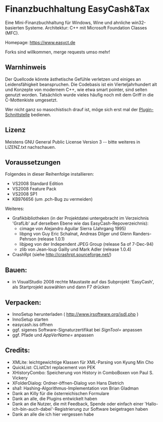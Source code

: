 # Finanzbuchhaltung EasyCash&Tax

Eine Mini-Finanzbuchhaltung für Windows, Wine und ahnliche win32-basierten Systeme. Architektur: C++ mit Microsoft Foundation Classes (MFC).

Homepage: https://www.easyct.de

Forks sind willkommen, merge requests umso mehr!

## Warnhinweis

Der Quellcode könnte ästhetische Gefühle verletzen und einiges an Leidensfähigkeit beanspruchen.
Die Codebasis ist ein Vierteljahrhundert alt und Konzepte von modernem C++, wie etwa smart pointer, sind selten genutzt worden.
Tatsächlich wurde vieles häufig noch mit dem Griff in die C-Mottenkiste umgesetzt.

Wer nicht ganz so masochistisch drauf ist, möge sich erst mal der [Plugin-Schnittstelle](https://www.easyct.de/articles.php?cat_id=5) bedienen.

## Lizenz

Meistens GNU General Public License Version 3 -- bitte weiteres in LIZENZ.txt nachschauen.

## Voraussetzungen
Folgendes in dieser Reihenfolge installieren:
- VS2008 Standard Edition
- VS2008 Feature Pack
- VS2008 SP1
- KB976656 (um .pch-Bug zu vermeiden)

Weiteres:
- Grafikbibliotheken (in der Projektdatei untergebracht im Verzeichnis 'GrafLib' auf derselben Ebene wie das EasyCash-Repoverzeichnis):
    - cimage von Alejandro Aguilar Sierra (Jahrgang 1995)
    - libpng von Guy Eric Schalnat, Andreas Dilger und Glenn Randers-Pehrson (release 1.0.1)
    - libjpeg von der Independent JPEG Group (release 5a of 7-Dec-94)
    - zlib von Jean-loup Gailly und Mark Adler (release 1.0.4)
- CrashRpt (siehe http://crashrpt.sourceforge.net/)

## Bauen:
- in VisualStudio 2008 rechte Maustaste auf das Subprojekt 'EasyCash', als Startprojekt auswählen und dann F7 drücken

## Verpacken:
- InnoSetup herunterladen ( http://www.jrsoftware.org/isdl.php )
- InnoSetup starten
- easycash.iss öffnen
- ggf. sigenes Software-Signaturzertifikat bei *SignTool=* anpassen
- ggf. Pfade und *AppVerName=* anpassen

## Credits:
- XMLite: leichtgewichtige Klassen für XML-Parsing von Kyung Min Cho
- QuickList: CListCtrl replacement von PEK
- XHistoryCombo: Speicherung von History in ComboBoxen von Paul S. Vickery
- XFolderDialog: Ordner-öffnen-Dialog von Hans Dietrich
- sha1: Hashing-Algorithmus-Implementation von Brian Gladman 
- Dank an Killy für die österreichischen Formulare
- Dank an alle, die Plugins entwickelt haben
- Dank an die Nutzer, die mit Feedback, Spende oder einfach einer 'Hallo-ich-bin-auch-dabei'-Registrierung zur Software beigetragen haben
- Dank an alle die ich hier vergessen habe

